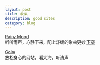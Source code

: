 ```yaml
---
layout: post
title: 收集
description: good sites
category: blog
---
```


[Rainy Mood](http://www.rainymood.com/)   
听听雨声，心静下来，配上舒缓的歌曲更妙  [下载](http://ishare.iask.sina.com.cn/f/19401046.html)

[Calm](http://www.calm.com/)   
放松身心的网站，看大海，听涛声
